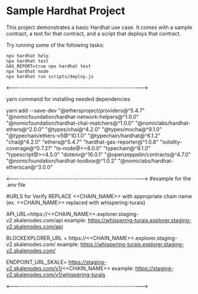 # Sample Hardhat Project

This project demonstrates a basic Hardhat use case. It comes with a sample contract, a test for that contract, and a script that deploys that contract.

Try running some of the following tasks:

```shell
npx hardhat help
npx hardhat test
GAS_REPORT=true npx hardhat test
npx hardhat node
npx hardhat run scripts/deploy.js
```
<------------------------------------------------------>

yarn command for installing needed dependencies

yarn add --save-dev "@ethersproject/providers@^5.4.7" "@nomicfoundation/hardhat-network-helpers@^1.0.0" "@nomicfoundation/hardhat-chai-matchers@^1.0.0" "@nomiclabs/hardhat-ethers@^2.0.0" "@types/chai@^4.2.0" "@types/mocha@^9.1.0" "@typechain/ethers-v5@^10.1.0" "@typechain/hardhat@^6.1.2" "chai@^4.2.0" "ethers@^5.4.7" "hardhat-gas-reporter@^1.0.8" "solidity-coverage@^0.7.21" "ts-node@>=8.0.0" "typechain@^8.1.0" "typescript@>=4.5.0" "dotenv@^16.0.1" "@openzeppelin/contracts@^4.7.0" "@nomicfoundation/hardhat-toolbox@^1.0.2" "@nomiclabs/hardhat-etherscan@^3.0.0"


<------------------------------------------------------>
#example for the .env file 



#URLS for Verify REPLACE <<CHAIN_NAME>> with appropriate chain name (ex. <<CHAIN_NAME>> replaced with whispering-turais)
   
API_URL=https://<<CHAIN_NAME>>.explorer.staging-v2.skalenodes.com/api
    example: https://whispering-turais.explorer.staging-v2.skalenodes.com/api
    
BLOCKEXPLORER_URL = https://<<CHAIN_NAME>>.explorer.staging-v2.skalenodes.com/
    example: https://whispering-turais.explorer.staging-v2.skalenodes.com/

ENDPOINT_URL_SKALE= https://staging-v2.skalenodes.com/v1/<<CHAIN_NAME>>
    example: https://staging-v2.skalenodes.com/v1/whispering-turais

<------------------------------------------------------>
